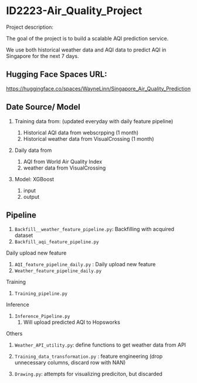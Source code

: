 # ID2223-Air_Quality_Project

Project description:

The goal of the project is to build a scalable AQI prediction service.

We use both historical weather data and AQI data to predict AQI in Singapore for the next 7 days.

## Hugging Face Spaces URL: 
https://huggingface.co/spaces/WayneLinn/Singapore_Air_Quality_Prediction


## Date Source/ Model

1. Training data from: (updated everyday with daily feature pipeline)

    1. Historical AQI data from webscrpping (1 month)
    1. Historical weather data from VisualCrossing (1 month)
2. Daily data from
    1. AQI from  World Air Quality Index
    1. weather data from VisualCrossing

3. Model: XGBoost
    1. input
    2. output

## Pipeline

1. `Backfill__weather_feature_pipeline.py`: Backfilling with acquired dataset
1. `Backfill_aqi_feature_pipeline.py`

Daily upload new feature
1. `AQI_feature_pipeline_daily.py` : Daily upload new feature
1. `Weather_feature_pipeline_daily.py`

Training
1. `Training_pipeline.py`

Inference
1. `Inference_Pipeline.py`
    1. Will upload predicted AQI to Hopsworks

Others
1. `Weather_API_utility.py`: define functions to get weather data from API

1. `Training_data_transformation.py` : feature engineering (drop unnecessary columns, discard row with NAN)

1. `Drawing.py`: attempts for visualizing prediciton, but discarded






